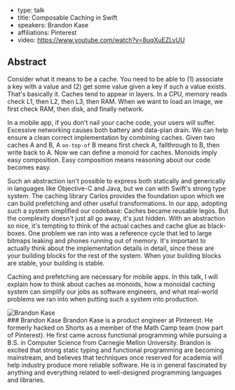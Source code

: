 - type: talk
- title: Composable Caching in Swift
- speakers: Brandon Kase
- affiliations: Pinterest
- video: https://www.youtube.com/watch?v=8uqXuEZLyUU

## Abstract 

Consider what it means to be a cache. You need to be able to 
(1) associate a key with a value and 
(2) get some value given a key if such a value exists. 
That's basically it. Caches tend to appear in layers. In a CPU, memory reads check L1, then L2, then L3, then RAM. When we want to load an image, we first check RAM, then disk, and finally network. 

In a mobile app, if you don't nail your cache code, your users will suffer. Excessive networking causes both battery and data-plan drain. We can help ensure a clean correct implementation by combining caches. Given two caches A and B, A `on-top-of` B means first check A, fallthrough to B, then write back to A. Now we can define a monoid for caches. Monoids imply easy composition. Easy composition means reasoning about our code becomes easy.

Such an abstraction isn't possible to express both statically and generically in languages like Objective-C and Java, but we can with Swift's strong type system. The caching library Carlos provides the foundation upon which we can build prefetching and other useful transformations. In our app, adopting such a system simplified our codebase: Caches became reusable legos. But the complexity doesn't just all go away, it's just hidden. With an abstraction so nice, it's tempting to think of the actual caches and cache glue as black-boxes. One problem we ran into was a reference cycle that led to large bitmaps leaking and phones running out of memory. It's important to actually think about the implementation details in detail, since these are your building blocks for the rest of the system. When your building blocks are stable, your building is stable.

Caching and prefetching are necessary for mobile apps. In this talk, I will explain how to think about caches as monoids, how a monoidal caching system can simplify our jobs as software engineers, and what real-world problems we ran into when putting such a system into production.

<div class="author media" media:type="text/omd">

<div class="image">
<div class="avatar">
<img src="img/brandon-kase.jpg" alt="Brandon Kase"></img>
</div>
</div>

<div class="content" media:type="text/omd">
### Brandon Kase
Brandon Kase is a product engineer at Pinterest. He formerly hacked on Shorts as a member of the Math Camp team (now part of Pinterest). He first came across functional programming while pursuing a B.S. in Computer Science from Carnegie Mellon University. Brandon is excited that strong static typing and functional programming are becoming mainstream, and believes that techniques once reserved for academia will help industry produce more reliable software. He is in general fascinated by anything and everything related to well-designed programming languages and libraries.
</div>
</div>
